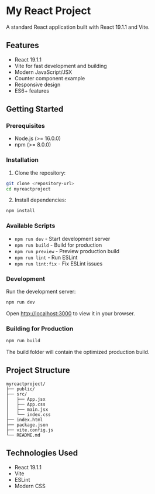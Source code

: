 # My React Project

A standard React application built with React 19.1.1 and Vite.

## Features

- React 19.1.1
- Vite for fast development and building
- Modern JavaScript/JSX
- Counter component example
- Responsive design
- ES6+ features

## Getting Started

### Prerequisites

- Node.js (>= 16.0.0)
- npm (>= 8.0.0)

### Installation

1. Clone the repository:
```bash
git clone <repository-url>
cd myreactproject
```

2. Install dependencies:
```bash
npm install
```

### Available Scripts

- `npm run dev` - Start development server
- `npm run build` - Build for production
- `npm run preview` - Preview production build
- `npm run lint` - Run ESLint
- `npm run lint:fix` - Fix ESLint issues

### Development

Run the development server:
```bash
npm run dev
```

Open [http://localhost:3000](http://localhost:3000) to view it in your browser.

### Building for Production

```bash
npm run build
```

The build folder will contain the optimized production build.

## Project Structure

```
myreactproject/
├── public/
├── src/
│   ├── App.jsx
│   ├── App.css
│   ├── main.jsx
│   └── index.css
├── index.html
├── package.json
├── vite.config.js
└── README.md
```

## Technologies Used

- React 19.1.1
- Vite
- ESLint
- Modern CSS